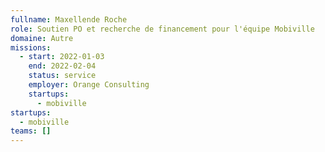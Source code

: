 ```yaml
---
fullname: Maxellende Roche
role: Soutien PO et recherche de financement pour l'équipe Mobiville
domaine: Autre
missions:
  - start: 2022-01-03
    end: 2022-02-04
    status: service
    employer: Orange Consulting
    startups:
      - mobiville
startups:
  - mobiville
teams: []
---
```

